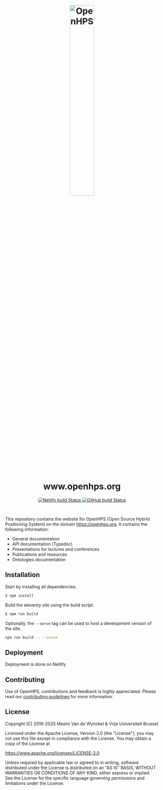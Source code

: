 <h1 align="center">
  <img alt="OpenHPS" src="https://openhps.org/images/logo_text-512.png" width="40%" /><br />
  www.openhps.org
</h1>
<p align="center">
    <a href="https://app.netlify.com/sites/openhps/deploys" target="_blank">
        <img alt="Netlify build Status" src="https://api.netlify.com/api/v1/badges/cd5b79e8-3390-4644-9c46-713285941835/deploy-status">
    </a>
    <a href="https://github.com/OpenHPS/openhps.org/actions/workflows/main.yml" target="_blank">
        <img alt="GitHub build Status" src="https://github.com/OpenHPS/openhps.org/actions/workflows/main.yml/badge.svg">
    </a>
</p>

<br />

This repository contains the website for OpenHPS (Open Source Hybrid Positioning System) on the domain https://openhps.org. It contains
the following information:
- General documentation
- API documentation (Typedoc)
- Presentations for lectures and conferences
- Publications and resources
- Ontologies documentation

## Installation
Start by installing all dependencies.
```bash
$ npm install
```

Build the eleventy site using the build script.
```bash
$ npm run build
```

Optionally, the ```--serve``` tag can be used to host a development version of the site.
```bash
npm run build -- --serve
```

## Deployment
Deployment is done on Netlify

## Contributing
Use of OpenHPS, contributions and feedback is highly appreciated. Please read our [contributing guidelines](CONTRIBUTING.md) for more information.

## License
Copyright (C) 2019-2025 Maxim Van de Wynckel & Vrije Universiteit Brussel

Licensed under the Apache License, Version 2.0 (the "License"); you may not use this file except in compliance with the License. You may obtain a copy of the License at

https://www.apache.org/licenses/LICENSE-2.0

Unless required by applicable law or agreed to in writing, software distributed under the License is distributed on an "AS IS" BASIS, WITHOUT WARRANTIES OR CONDITIONS OF ANY KIND, either express or implied. See the License for the specific language governing permissions and limitations under the License.